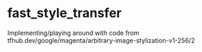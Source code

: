 # fast_style_transfer
Implementing/playing around with code from tfhub.dev/google/magenta/arbitrary-image-stylization-v1-256/2
